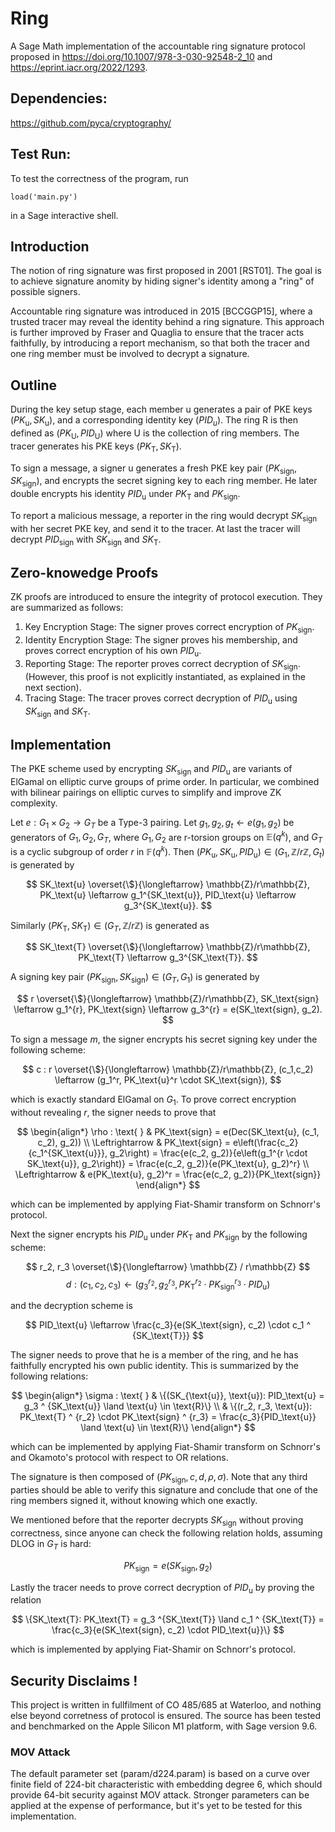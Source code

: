 # Ring

A Sage Math implementation of the accountable ring signature protocol proposed in https://doi.org/10.1007/978-3-030-92548-2_10 and https://eprint.iacr.org/2022/1293.

## Dependencies:

https://github.com/pyca/cryptography/

## Test Run:

To test the correctness of the program, run

```
load('main.py')
```

in a Sage interactive shell.


## Introduction

The notion of ring signature was first proposed in 2001 [RST01]. The goal is to achieve signature anomity by hiding signer's identity among a "ring" of possible signers.

Accountable ring signature was introduced in 2015 [BCCGGP15], where a trusted tracer may reveal the identity behind a ring signature. This approach is further improved by Fraser and Quaglia to ensure that the tracer acts faithfully, by introducing a report mechanism, so that both the tracer and one ring member must be involved to decrypt a signature.

## Outline

During the key setup stage, each member $\text{u}$ generates a pair of PKE keys $(PK_\text{u}, SK_\text{u})$, and a corresponding identity key $(PID_u)$. The ring $\text{R}$ is then defined as $(PK_\text{U}, PID_\text{U})$ where $\text{U}$ is the collection of ring members. The tracer generates his PKE keys $(PK_\text{T}, SK_\text{T})$.

To sign a message, a signer $\text{u}$ generates a fresh PKE key pair $(PK_\text{sign}, SK_\text{sign})$, and encrypts the secret signing key to each ring member. He later double encrypts his identity $PID_{\text{u}}$ under $PK_\text{T}$ and $PK_{\text{sign}}$.

To report a malicious message, a reporter in the ring would decrypt $SK_{\text{sign}}$ with her secret PKE key, and send it to the tracer. At last the tracer will decrypt $PID_{\text{sign}}$ with $SK_\text{sign}$ and $SK_\text{T}$.

## Zero-knowedge Proofs

ZK proofs are introduced to ensure the integrity of protocol execution. They are summarized as follows:

1. Key Encryption Stage: The signer proves correct encryption of $PK_\text{sign}$.
2. Identity Encryption Stage: The signer proves his membership, and proves correct encryption of his own $PID_\text{u}$.
3. Reporting Stage: The reporter proves correct decryption of $SK_\text{sign}$. (However, this proof is not explicitly instantiated, as explained in the next section).
4. Tracing Stage: The tracer proves correct decryption of $PID_\text{u}$ using $SK_\text{sign}$ and $SK_\text{T}$.

## Implementation 

The PKE scheme used by encrypting $SK_\text{sign}$ and $PID_\text{u}$ are variants of ElGamal on elliptic curve groups of prime order. In particular, we combined with bilinear pairings on elliptic curves to simplify and improve ZK complexity. 

Let $e: G_1 \times G_2 \to G_T$ be a Type-3 pairing. Let $g_1, g_2, g_t \leftarrow e(g_1, g_2)$ be generators of $G_1, G_2, G_T$, where $G_1, G_2$ are r-torsion groups on $\mathbb{E}(q^k)$, and $G_T$ is a cyclic subgroup of order $r$ in $\mathbb{F}(q^k)$. Then $(PK_\text{u}, SK_\text{u}, PID_\text{u}) \in (G_1, \mathbb{Z}/r\mathbb{Z}, G_t)$ is generated by

$$
SK_\text{u} \overset{\$}{\longleftarrow} \mathbb{Z}/r\mathbb{Z}, PK_\text{u} \leftarrow g_1^{SK_\text{u}},
PID_\text{u} \leftarrow g_3^{SK_\text{u}}.
$$

Similarly $(PK_{\text{T}}, SK_\text{T}) \in (G_T, \mathbb{Z}/r\mathbb{Z})$ is generated as

$$
SK_\text{T} \overset{\$}{\longleftarrow} \mathbb{Z}/r\mathbb{Z}, PK_\text{T} \leftarrow g_3^{SK_\text{T}}.
$$

A signing key pair $(PK_\text{sign}, SK_\text{sign}) \in (G_T, G_1)$ is generated by

$$
r \overset{\$}{\longleftarrow} \mathbb{Z}/r\mathbb{Z}, 
SK_\text{sign} \leftarrow g_1^{r},
PK_\text{sign} \leftarrow g_3^{r} = e(SK_\text{sign}, g_2).
$$

To sign a message $m$, the signer encrypts his secret signing key under the following scheme:

$$
c : r \overset{\$}{\longleftarrow} \mathbb{Z}/r\mathbb{Z}, 
(c_1,c_2) \leftarrow (g_1^r, PK_\text{u}^r \cdot SK_\text{sign}),
$$

which is exactly standard ElGamal on $G_1$. To prove correct encryption without revealing $r$, the signer needs to prove that

$$
\begin{align*}
  \rho : \text{ } & PK_\text{sign} = e(Dec(SK_\text{u}, (c_1, c_2), g_2)) \\
  \Leftrightarrow & PK_\text{sign} = e\left(\frac{c_2}{c_1^{SK_\text{u}}}, g_2\right) = \frac{e(c_2, g_2)}{e\left(g_1^{r \cdot SK_\text{u}}, g_2\right)} = \frac{e(c_2, g_2)}{e(PK_\text{u}, g_2)^r} \\
  \Leftrightarrow & e(PK_\text{u}, g_2)^r = \frac{e(c_2, g_2)}{PK_\text{sign}}
\end{align*}
$$

which can be implemented by applying Fiat-Shamir transform on Schnorr's protocol.

Next the signer encrypts his $PID_\text{u}$ under $PK_\text{T}$ and $PK_\text{sign}$ by the following scheme:

$$
r_2, r_3 \overset{\$}{\longleftarrow} \mathbb{Z} / r\mathbb{Z}
$$
$$
d : (c_1, c_2, c_3) \leftarrow (g_3 ^ {r_2}, g_2 ^ {r_3}, PK_\text{T} ^ {r_2} \cdot PK_\text{sign} ^ {r_3} \cdot PID_\text{u})
$$

and the decryption scheme is 

$$
PID_\text{u} \leftarrow \frac{c_3}{e(SK_\text{sign}, c_2) \cdot c_1 ^ {SK_\text{T}}}
$$

The signer needs to prove that he is a member of the ring, and he has faithfully encrypted his own public identity. This is summarized by the following relations:

$$
\begin{align*}
   \sigma : \text{ } & \{(SK_{\text{u}}, \text{u}): PID_\text{u} = g_3 ^ {SK_\text{u}} \land \text{u} \in \text{R}\} \\
   & \{(r_2, r_3, \text{u}): PK_\text{T} ^ {r_2} \cdot PK_\text{sign} ^ {r_3} = \frac{c_3}{PID_\text{u}} \land \text{u} \in \text{R}\}
\end{align*}
$$

which can be implemented by applying Fiat-Shamir transform on Schnorr's and Okamoto's protocol with respect to OR relations.

The signature is then composed of $(PK_\text{sign}, c, d, \rho, \sigma)$. Note that any third parties should be able to verify this signature and conclude that one of the ring members signed it, without knowing which one exactly.

We mentioned before that the reporter decrypts $SK_\text{sign}$ without proving correctness, since anyone can check the following relation holds, assuming DLOG in $G_T$ is hard:

$$
PK_\text{sign} = e(SK_\text{sign}, g_2)
$$

Lastly the tracer needs to prove correct decryption of $PID_\text{u}$ by proving the relation

$$
\{SK_\text{T}: PK_\text{T} = g_3 ^{SK_\text{T}} \land c_1 ^ {SK_\text{T}} = \frac{c_3}{e(SK_\text{sign}, c_2) \cdot PID_\text{u}}\}
$$

which is implemented by applying Fiat-Shamir on Schnorr's protocol.

## Security Disclaims !

This project is written in fullfilment of CO 485/685 at Waterloo, and nothing else beyond corretness of protocol is ensured. The source has been tested and benchmarked on the Apple Silicon M1 platform, with Sage version 9.6.

### MOV Attack

The default parameter set (param/d224.param) is based on a curve over finite field of 224-bit characteristic with embedding degree 6, which should provide 64-bit security against MOV attack. Stronger parameters can be applied at the expense of performance, but it's yet to be tested for this implementation.